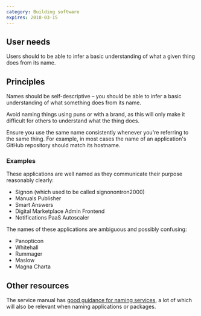 ```yaml
---
category: Building software
expires: 2018-03-15
---
```

## User needs

Users should to be able to infer a basic understanding of what a given
thing does from its name.


## Principles

Names should be self-descriptive – you should be able to infer a basic
understanding of what something does from its name.

Avoid naming things using puns or with a brand, as this will only make
it difficult for others to understand what the thing does.

Ensure you use the same name consistently whenever you're referring to
the same thing. For example, in most cases the name of an application's
GitHub repository should match its hostname.

### Examples

These applications are well named as they communicate their purpose
reasonably clearly:

- Signon (which used to be called signonontron2000)
- Manuals Publisher
- Smart Answers
- Digital Marketplace Admin Frontend
- Notifications PaaS Autoscaler

The names of these applications are ambiguous and possibly confusing:

- Panopticon
- Whitehall
- Rummager
- Maslow
- Magna Charta


## Other resources

The service manual has [good guidance for naming
services](https://www.gov.uk/service-manual/design/naming-your-service),
a lot of which will also be relevant when naming applications or
packages.
